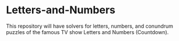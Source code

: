 # Letters-and-Numbers

This repository will have solvers for letters, numbers, and conundrum puzzles of the famous TV show Letters and Numbers (Countdown). 
